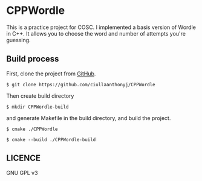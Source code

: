 CPPWordle
=============

This is a practice project for COSC. I implemented a basis version of Wordle
in C++. It allows you to choose the word and number of attempts you're guessing.

Build process
-------------
First, clone the project from
[GitHub](https://github.com/ciullaanthonyj/CPPWordle).

```
$ git clone https://github.com/ciullaanthonyj/CPPWordle
```

Then create build directory

```
$ mkdir CPPWordle-build
```

and generate Makefile in the build directory, and build the project.

```
$ cmake ./CPPWordle
```
```
$ cmake --build ./CPPWordle-build
```
LICENCE
-------

GNU GPL v3

